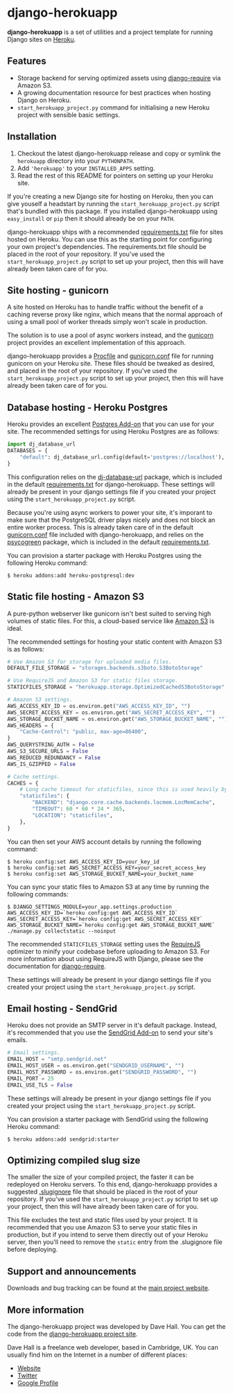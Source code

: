 django-herokuapp
==============

**django-herokuapp** is a set of utilities and a project template for running Django sites on [Heroku][].

[Heroku]: http://www.heroku.com/


Features
--------

*   Storage backend for serving optimized assets using [django-require][] via Amazon S3.
*   A growing documentation resource for best practices when hosting Django on Heroku.
*   `start_herokuapp_project.py` command for initialising a new Heroku project with sensible basic settings. 

[django-require]: https://github.com/etianen/django-require


Installation
------------

1.  Checkout the latest django-herokuapp release and copy or symlink the `herokuapp` directory into your `PYTHONPATH`.
2.  Add `'herokuapp'` to your `INSTALLED_APPS` setting.
3.  Read the rest of this README for pointers on setting up your Heroku site.  

If you're creating a new Django site for hosting on Heroku, then you can give youself a headstart by running
the `start_herokuapp_project.py` script that's bundled with this package. If you installed django-herokuapp using
`easy_install` or `pip` then it should already be on your `PATH`.

django-herokuapp ships with a recommended [requirements.txt][] file for sites hosted on Heroku. You can use this as
the starting point for configuring your own project's dependencies. The requirements.txt file should be placed in the
root of your repository. If you've used the `start_herokuapp_project.py` script to set up your project, then this
will have already been taken care of for you.

[requirements.txt]: https://raw.github.com/etianen/django-herokuapp/master/herokuapp/project_template/requirements.txt


Site hosting - gunicorn
-----------------------

A site hosted on Heroku has to handle traffic without the benefit of a caching reverse proxy like nginx, which means
that the normal approach of using a small pool of worker threads simply won't scale in production.

The solution is to use a pool of async workers instead, and the [gunicorn][] project provides an excellent implementation
of this approach. 

[gunicorn]: http://gunicorn.org/

django-herokuapp provides a [Procfile][] and [gunicorn.conf][] file for running gunicorn on your Heroku site. These
files should be tweaked as desired, and placed in the root of your repository. If you've used the `start_herokuapp_project.py`
script to set up your project, then this will have already been taken care of for you.

[Procfile]: https://raw.github.com/etianen/django-herokuapp/master/herokuapp/project_template/Procfile
[gunicorn.conf]: https://raw.github.com/etianen/django-herokuapp/master/herokuapp/project_template/gunicorn.conf


Database hosting - Heroku Postgres
----------------------------------

Heroku provides an excellent [Postgres Add-on][] that you can use for your site. The recommended settings for
using Heroku Postgres are as follows:

```python
import dj_database_url
DATABASES = {
    "default": dj_database_url.config(default='postgres://localhost'),
}
```

This configuration relies on the [dj-database-url][] package, which is included in the default [requirements.txt][]
for django-herokuapp. These settings will already be present in your django settings file if you created your project using
the `start_herokuapp_project.py` script.

Because you're using async workers to power your site, it's imporant to make sure that the PostgreSQL driver plays nicely
and does not block an entire worker process. This is already taken care of in the default [gunicorn.conf][] file
included with django-herokuapp, and relies on the [psycogreen][] package, which is included in the default [requirements.txt][].

[dj-database-url]: https://github.com/kennethreitz/dj-database-url
[Postgres Add-on]: https://postgres.heroku.com/
[psycogreen]: https://bitbucket.org/dvarrazzo/psycogreen 

You can provision a starter package with Heroku Postgres using the following Heroku command:

```
$ heroku addons:add heroku-postgresql:dev
```


Static file hosting - Amazon S3
-------------------------------

A pure-python webserver like gunicorn isn't best suited to serving high volumes of static files. For this, a cloud-based
service like [Amazon S3][] is ideal.

The recommended settings for hosting your static content with Amazon S3 is as follows:

```python
# Use Amazon S3 for storage for uploaded media files.
DEFAULT_FILE_STORAGE = "storages.backends.s3boto.S3BotoStorage"

# Use RequireJS and Amazon S3 for static files storage.
STATICFILES_STORAGE = "herokuapp.storage.OptimizedCachedS3BotoStorage"

# Amazon S3 settings.
AWS_ACCESS_KEY_ID = os.environ.get("AWS_ACCESS_KEY_ID", "")
AWS_SECRET_ACCESS_KEY = os.environ.get("AWS_SECRET_ACCESS_KEY", "")
AWS_STORAGE_BUCKET_NAME = os.environ.get("AWS_STORAGE_BUCKET_NAME", "")
AWS_HEADERS = {
    "Cache-Control": "public, max-age=86400",
}
AWS_QUERYSTRING_AUTH = False
AWS_S3_SECURE_URLS = False
AWS_REDUCED_REDUNDANCY = False
AWS_IS_GZIPPED = False

# Cache settings.
CACHES = {
    # Long cache timeout for staticfiles, since this is used heavily by the optimizing storage.
    "staticfiles": {
        "BACKEND": "django.core.cache.backends.locmem.LocMemCache",
        "TIMEOUT": 60 * 60 * 24 * 365,
        "LOCATION": "staticfiles",
    },
}
```

You can then set your AWS account details by running the following command:

```
$ heroku config:set AWS_ACCESS_KEY_ID=your_key_id
$ heroku config:set AWS_SECRET_ACCESS_KEY=your_secret_access_key
$ heroku config:set AWS_STORAGE_BUCKET_NAME=your_bucket_name
```

You can sync your static files to Amazon S3 at any time by running the following commands:

```
$ DJANGO_SETTINGS_MODULE=your_app.settings.production AWS_ACCESS_KEY_ID=`heroku config:get AWS_ACCESS_KEY_ID` AWS_SECRET_ACCESS_KEY=`heroku config:get AWS_SECRET_ACCESS_KEY` AWS_STORAGE_BUCKET_NAME=`heroku config:get AWS_STORAGE_BUCKET_NAME` ./manage.py collectstatic --noinput
```

The recommended `STATICFILES_STORAGE` setting uses the [RequireJS][] optimizer to minify your codebase before
uploading to Amazon S3. For more information about using RequireJS with Django, please see the documentation
for [django-require][].

These settings will already be present in your django settings file if you created your project using
the `start_herokuapp_project.py` script.

[Amazon S3]: http://aws.amazon.com/s3/
[RequireJS]: http://requirejs.org/


Email hosting - SendGrid
------------------------

Heroku does not provide an SMTP server in it's default package. Instead, it's recommended that you use
the [SendGrid Add-on][] to send your site's emails.

```python
# Email settings.
EMAIL_HOST = "smtp.sendgrid.net"
EMAIL_HOST_USER = os.environ.get("SENDGRID_USERNAME", "")
EMAIL_HOST_PASSWORD = os.environ.get("SENDGRID_PASSWORD", "")
EMAIL_PORT = 25
EMAIL_USE_TLS = False
```

These settings will already be present in your django settings file if you created your project using
the `start_herokuapp_project.py` script.

[SendGrid Add-on]: https://addons.heroku.com/sendgrid

You can provision a starter package with SendGrid using the following Heroku command:

```
$ heroku addons:add sendgrid:starter
```


Optimizing compiled slug size
-----------------------------

The smaller the size of your compiled project, the faster it can be redeployed on Heroku servers. To this end,
django-herokuapp provides a suggested [.slugignore][] file that should be placed in the root of your repository.
If you've used the `start_herokuapp_project.py` script to set up your project, then this will have already been
taken care of for you.

This file excludes the test and static files used by your project. It is recommended that you use Amazon S3
to serve your static files in production, but if you intend to serve them directly out of your Heroku server,
then you'll need to remove the `static` entry from the .slugignore file before deploying.

[.slugignore]: https://raw.github.com/etianen/django-herokuapp/master/herokuapp/project_template/.slugignore


Support and announcements
-------------------------

Downloads and bug tracking can be found at the [main project website][].

[main project website]: http://github.com/etianen/django-herokuapp
    "django-herokuapp on GitHub"

    
More information
----------------

The django-herokuapp project was developed by Dave Hall. You can get the code
from the [django-herokuapp project site][].

[django-herokuapp project site]: http://github.com/etianen/django-herokuapp
    "django-herokuapp on GitHub"
    
Dave Hall is a freelance web developer, based in Cambridge, UK. You can usually
find him on the Internet in a number of different places:

*   [Website](http://www.etianen.com/ "Dave Hall's homepage")
*   [Twitter](http://twitter.com/etianen "Dave Hall on Twitter")
*   [Google Profile](http://www.google.com/profiles/david.etianen "Dave Hall's Google profile")